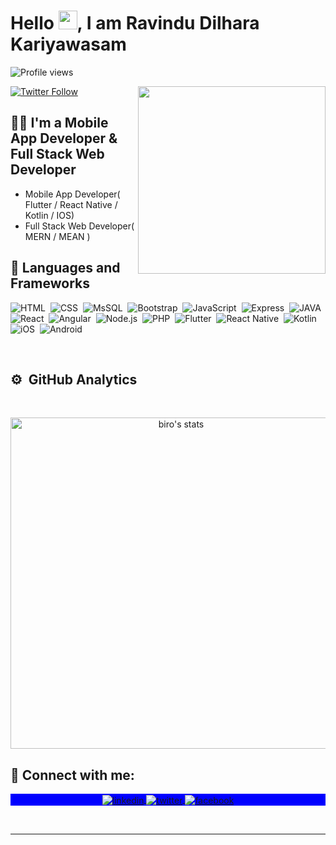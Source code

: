 <h1 align="left">Hello <img src="https://raw.githubusercontent.com/kaueMarques/kaueMarques/master/hi.gif" width="30px">, I am Ravindu Dilhara Kariyawasam</h1>
<p align="left"> <img src="https://komarev.com/ghpvc/?username=RavinduDilhara&color=blueviolet" alt="Profile views" /> </p>
<img align="right" width="300em" height="300em" src="https://github.com/birobirobiro/birobirobiro/blob/master/animation_500_kv8i962g.gif?raw=true"/>

[![Twitter Follow](https://img.shields.io/twitter/follow/RavinduDilhara3?color=1DA1F2&logo=twitter&style=for-the-badge)](https://twitter.com/RavinduDilhara3)

## :man_technologist: I'm a Mobile App Developer & Full Stack Web Developer
- Mobile App Developer( Flutter / React Native / Kotlin / IOS)<be />
- Full Stack Web Developer( MERN / MEAN )
 

## :1st_place_medal: Languages and Frameworks

![HTML](https://img.shields.io/badge/-HTML-05122A?style=flat-square&logo=HTML5)&nbsp;
![CSS](https://img.shields.io/badge/-CSS-05122A?style=flat-square&logo=CSS3&logoColor=1572B6)&nbsp;
![MsSQL](https://img.shields.io/badge/Microsoft%20SQL%20Sever-CC2927?style=flat-square&logo=microsoft%20sql%20server&logoColor=white)&nbsp;
![Bootstrap](https://img.shields.io/badge/-Bootstrap-05122A?style=flat-square&logo=Bootstrap&logoColor=1572B6)&nbsp;
![JavaScript](https://img.shields.io/badge/-JavaScript-05122A?style=flat-square&logo=javascript)&nbsp;
![Express](https://img.shields.io/badge/-Express-05122A?style=flat-square&logo=Express)&nbsp;
![JAVA](https://img.shields.io/badge/-JAVA-05122A?style=flat-square&logo=SQL)&nbsp;
![React](https://img.shields.io/badge/-React-05122A?style=flat-square&logo=react)&nbsp;
![Angular](https://img.shields.io/badge/-Angular-05122A?style=flat-square&logo=Angular)&nbsp;
![Node.js](https://img.shields.io/badge/-Node.js-05122A?style=flat-square&logo=node.js)&nbsp;
![PHP](https://img.shields.io/badge/-PHP-05122A?style=flat-square&logo=PHP)&nbsp;
![Flutter](https://img.shields.io/badge/-Flutter-05122A?style=flat-square&logo=FLutter)&nbsp;
![React Native](https://img.shields.io/badge/-React%20Native-05122A?style=flat-square&logo=react)&nbsp;
![Kotlin](https://img.shields.io/badge/-Kotlin-05122A?style=flat-square&logo=Kotlin)&nbsp;
![iOS](https://img.shields.io/badge/-iOS-05122A?style=flat-square&logo=Apple)&nbsp;
![Android](https://img.shields.io/badge/-Android-05122A?style=flat-square&logo=Android)&nbsp;

<br />

## ⚙️ &nbsp;GitHub Analytics
<br>

<p align="center">
<img width="530em" src="https://github-readme-stats.vercel.app/api?username=RavinduDilhara&show_icons=true&theme=nightowl" alt="biro's stats"/>
</p>


## :link: Connect with me:

<p align="center" style="background:blue">
<a href="https://www.linkedin.com/in/ravindu-dilhara/" target="_blank">
  <img align="center" src="https://img.shields.io/badge/-ravindu-dilhara-33493a174-05122A?style=flat&logo=linkedin" alt="linkedin"/>
</a>
 <a href="https://twitter.com/RavinduDilhara3" target="_blank">
  <img align="center" src="https://img.shields.io/badge/-RavinduDilhara3-05122A?style=flat&logo=twitter" alt="twitter"/>
</a>
 <a href="https://www.facebook.com/ravindu.kariyawasam/" target="_blank">
  <img align="center" src="https://img.shields.io/badge/-ravindu.kariyawasam.581-05122A?style=flat&logo=facebook" alt="facebook"/>
</a>
</p>

<br />


---

[html5]: https://en.wikipedia.org/wiki/HTML5
[vscode]: https://code.visualstudio.com/
[twitter]: https://twitter.com/LahiruYapa2
[linkedin]: https://www.linkedin.com/in/ravindu-dilhara-33493a174/
[facebook]: https://www.facebook.com/ravindu.kariyawasam.581/

